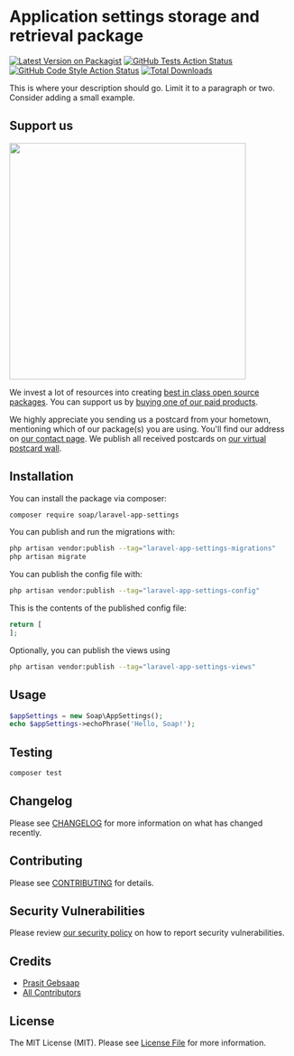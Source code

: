 # Application settings storage and retrieval package

[![Latest Version on Packagist](https://img.shields.io/packagist/v/soap/laravel-app-settings.svg?style=flat-square)](https://packagist.org/packages/soap/laravel-app-settings)
[![GitHub Tests Action Status](https://img.shields.io/github/actions/workflow/status/soap/laravel-app-settings/run-tests.yml?branch=main&label=tests&style=flat-square)](https://github.com/soap/laravel-app-settings/actions?query=workflow%3Arun-tests+branch%3Amain)
[![GitHub Code Style Action Status](https://img.shields.io/github/actions/workflow/status/soap/laravel-app-settings/fix-php-code-style-issues.yml?branch=main&label=code%20style&style=flat-square)](https://github.com/soap/laravel-app-settings/actions?query=workflow%3A"Fix+PHP+code+style+issues"+branch%3Amain)
[![Total Downloads](https://img.shields.io/packagist/dt/soap/laravel-app-settings.svg?style=flat-square)](https://packagist.org/packages/soap/laravel-app-settings)

This is where your description should go. Limit it to a paragraph or two. Consider adding a small example.

## Support us

[<img src="https://github-ads.s3.eu-central-1.amazonaws.com/laravel-app-settings.jpg?t=1" width="419px" />](https://spatie.be/github-ad-click/laravel-app-settings)

We invest a lot of resources into creating [best in class open source packages](https://spatie.be/open-source). You can support us by [buying one of our paid products](https://spatie.be/open-source/support-us).

We highly appreciate you sending us a postcard from your hometown, mentioning which of our package(s) you are using. You'll find our address on [our contact page](https://spatie.be/about-us). We publish all received postcards on [our virtual postcard wall](https://spatie.be/open-source/postcards).

## Installation

You can install the package via composer:

```bash
composer require soap/laravel-app-settings
```

You can publish and run the migrations with:

```bash
php artisan vendor:publish --tag="laravel-app-settings-migrations"
php artisan migrate
```

You can publish the config file with:

```bash
php artisan vendor:publish --tag="laravel-app-settings-config"
```

This is the contents of the published config file:

```php
return [
];
```

Optionally, you can publish the views using

```bash
php artisan vendor:publish --tag="laravel-app-settings-views"
```

## Usage

```php
$appSettings = new Soap\AppSettings();
echo $appSettings->echoPhrase('Hello, Soap!');
```

## Testing

```bash
composer test
```

## Changelog

Please see [CHANGELOG](CHANGELOG.md) for more information on what has changed recently.

## Contributing

Please see [CONTRIBUTING](CONTRIBUTING.md) for details.

## Security Vulnerabilities

Please review [our security policy](../../security/policy) on how to report security vulnerabilities.

## Credits

- [Prasit Gebsaap](https://github.com/soap)
- [All Contributors](../../contributors)

## License

The MIT License (MIT). Please see [License File](LICENSE.md) for more information.
